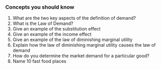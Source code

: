 ### Concepts you should know
1. What are the two key aspects of the definition of demand?
2. What is the Law of Demand?
3. Give an example of the substitution effect
4. Give an example of the income effect
5. Give an example of the law of diminishing marginal utility
6. Explain how the law of diminishing marginal utility causes the law of demand
7. How do you determine the market demand for a particular good?
8. Name 10 fast food places